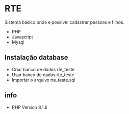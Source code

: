 # RTE

Sistema básico onde e possivel cadastrar pessoas e filhos.

- PHP
- Javascript
- Mysql

## Instalação database

- Criar banco de dados rte_teste
- Usar banco de dados rte_teste
- Importar o arquivo rte_teste.sql

## info

- PHP Version 8.1.6
